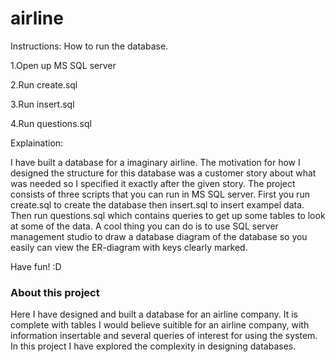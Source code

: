 # airline
Instructions: How to run the database.

1.Open up MS SQL server

2.Run create.sql

3.Run insert.sql

4.Run questions.sql

Explaination:

I have built a database for a imaginary airline. 
The motivation for how I designed the structure for this database was a customer story about what was needed so I specified it exactly after the given story.
The project consists of three scripts that you can run in MS SQL server.
First you run create.sql to create the database then insert.sql to insert exampel data. Then run questions.sql which contains queries to get up some tables to look at some of the data.
A cool thing you can do is to use SQL server management studio to draw a database diagram of the database so you easily can view the ER-diagram with keys clearly marked.

Have fun! :D


### About this project  
Here I have designed and built a database for an airline company. It is complete with tables I would believe suitible for an airline company, with information insertable and several queries of interest for using the system. In this project I have explored the complexity in designing databases. 
